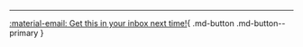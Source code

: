 ---

[:material-email: Get this in your inbox next time!](https://niranting.substack.com/){ .md-button .md-button--primary }
